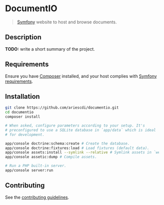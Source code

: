 DocumentIO
==========

> [Symfony] website to host and browse documents.

[Symfony]: http://symfony.com/

Description
-----------

**TODO:** write a short summary of the project.

Requirements
------------

Ensure you have [Composer] installed, and your host complies with
[Symfony requirements].

[Composer]: https://getcomposer.org/
[Symfony requirements]: http://symfony.com/doc/current/reference/requirements.html

Installation
------------

```sh
git clone https://github.com/ariescdi/documentio.git
cd documentio
composer install

# When asked, configure parameters according to your setup. It's
# preconfigured to use a SQLite database in `app/data` which is ideal
# for development.

app/console doctrine:schema:create # Create the database.
app/console doctrine:fixtures:load # Load fixtures (default data).
app/console assets:install --symlink --relative # Symlink assets in `web` directory.
app/console assetic:dump # Compile assets.

# Run a PHP built-in server.
app/console server:run
```

Contributing
------------

See the [contributing guidelines](CONTRIBUTING.md).
